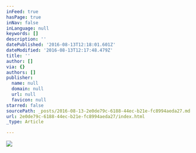 ```yaml
---
inFeed: true
hasPage: true
inNav: false
inLanguage: null
keywords: []
description: ''
datePublished: '2016-08-13T12:18:01.601Z'
dateModified: '2016-08-13T12:17:48.479Z'
title: ''
author: []
via: {}
authors: []
publisher:
  name: null
  domain: null
  url: null
  favicon: null
starred: false
sourcePath: _posts/2016-08-13-2e0de79c-6188-44ec-b21e-fc8994aeda27.md
url: 2e0de79c-6188-44ec-b21e-fc8994aeda27/index.html
_type: Article

---
```

![](https://the-grid-user-content.s3-us-west-2.amazonaws.com/1bbb8228-1117-4221-8c08-eecf0eadb0d3.jpg)